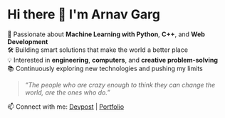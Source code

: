 # Hi there 👋 I'm Arnav Garg

🚀 Passionate about **Machine Learning with Python**, **C++**, and **Web Development**  
🛠️ Building smart solutions that make the world a better place  
💡 Interested in **engineering**, **computers**, and **creative problem-solving**  
📚 Continuously exploring new technologies and pushing my limits  

> *“The people who are crazy enough to think they can change the world, are the ones who do.”*

📫 Connect with me: [Devpost](https://devpost.com/gargarnav10) | [Portfolio](https://arnavg.vercel.app)
